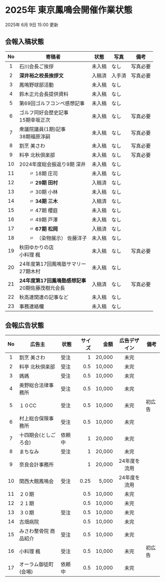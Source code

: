 # 2025年 東京鳳鳴会開催作業状態
2025年 6月 9日 15:00 更新
## 会報入稿状態
| No |  寄稿者      | 状態 | 写真 | 備考 |
|:---:|     ---     | --- | --- |---|
|  1 |石川会長ご挨拶	| 未入稿 | なし |写真必要 |
|  2 |**深井裕之校長挨拶文** | 入稿済 |	入手済 | 写真必要 |
|  3 |鳳鳴野球部活動	|  未入稿 | なし | | |
|  4 |鈴木正元会長提供資料 | 未入稿 | なし | |	
|  5 |第69回ゴルフコンペ感想記事 | 未入稿 | なし | |
|  6 |ゴルフ同好会歴史記事<br/>15期幸坂正次 | 未入稿 | なし |写真必要 |
|  7 |衆議院議員(1期)記事<br/>38期福原淳嗣 | 未入稿 | なし | 写真必要 |
|  8 |割烹 美さわ	 | 未入稿 | なし |写真必要 |
|  9 |料亭 北秋倶楽部 |	 未入稿 | なし | 写真必要 |
| 10 |2024年度総会振返り9期 深井 | 未入稿 | なし | |
| 11 |　　〃	18期 庄司 | 未入稿 | なし | |
| 12 |　　〃	**29期 田村** | 入稿済 | なし | |
| 13 |　　〃	30期 小林 | 未入稿 | なし | |
| 14 |　　〃	**34期 三木** | 入稿済 | なし | |
| 15 |　　〃	47期 櫻庭 | 未入稿 | なし | |
| 16 |　　〃	49期 戸澤 | 未入稿 | なし | |
| 17 |　　〃	**67期 松岡** | 入稿済 | なし | |
| 18 |　　〃　（染物展示）	佐藤洋子 | 未入稿 | なし | |
| 19 |秋田ゆかりの店<br/>小料理 楓 | 未入稿 | なし | 写真必要 |
| 20 |24年度第17回鳳鳴塾サマリー<br/>27期木村 |	 未入稿 | なし | |
| 21 |**24年度第17回鳳鳴塾感想記事**<br/>20期佐藤茂樹元会長 |入稿済 | なし | 写真必要 |
| 22 |秋高連関連の記事など  | 未入稿 | なし | |
| 23 |事務連絡欄          |	 未入稿 | なし | |




## 会報広告状態
| No  |     広告主   | 状態 | サイズ | 金額  |広告デザイン|備考|
|:---:|    ---     | --- | ---:   | ---: | :---:    |---|
|  1 |割烹 美さわ     | 受注 | 1   | 20,000 | 未完 | |
|  2 |料亭 北秋倶楽部  | 受注 | 0.5  |10,000 |未完 | |
|  3 |媽媽            | 受注 |0.5  |10,000 |未完 | |
|  4 |奥野総合法律事務所 | 受注 | 0.5  |10,000 |未完 | |
|  5 |１０CC           | 受注 | 0.5  |10,000 |未完 |初広告|
|  6 |村上総合保険事務所  | 受注 | 0.5  |10,000 |未完 | |
|  7 |十四期会(としごろ会) | 依頼中 | 1  |20,000 |未完 | |
|  8 |まちなみ           | 受注 |1  |20,000 |未完 | |
|  9 |奈良会計事務所      |  | 1  |20,000 |24年度を流用 | |
| 10 |関西大館鳳鳴会     | 受注 | 0.25 |5,000 |24年度を流用 | |
| 11 |２０期            |  | 0.5 |10,000 |未完 | |
| 12 |２１期            |  | 0.5 |10,000 |未完 | |
| 13 |３０期            | 受注 | 0.5 |10,000 |未完 | |
| 14 |古畑病院           |  | 0.5 |10,000 |未完 | |
| 15 |みさわ整骨院 商品紹介 |受注  |0.5 |10,000 |未完 | |
| 16 |小料理 楓           | 受注 |0.5 |10,000 |未完 |初広告 |
| 17 |オーラム御徒町(会場)  | 依頼中 |0.5 |10,000 |未完 | |


